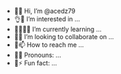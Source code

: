 - 🤙👋 Hi, I’m @acedz79
- 👌👀 I’m interested in ...
- 🙈🙉🙊🌱 I’m currently learning ...
- 🤔💞️ I’m looking to collaborate on ...
- 💌📫 How to reach me ...
- 💯😄 Pronouns: ...
- 💬⚡ Fun fact: ...

<!---
acedz79/acedz79 is a ✨ special ✨ repository because its `README.md` (this file) appears on your GitHub profile.
You can click the Preview link to take a look at your changes.
--->
